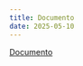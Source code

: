 ```yaml
---
title: Documento
date: 2025-05-10
---
```

[Documento](https://github.com/user-attachments/files/20143174/trabp1ceub.2.pdf)
